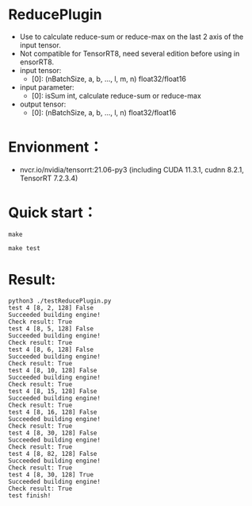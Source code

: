 # ReducePlugin
+ Use to calculate reduce-sum or reduce-max on the last 2 axis of the input tensor.
+ Not compatible for TensorRT8, need several edition before using in ensorRT8.
+ input tensor:
    - [0]: (nBatchSize, a, b, ..., l, m, n) float32/float16
+ input parameter:
    - [0]: isSum                            int, calculate reduce-sum or reduce-max
+ output tensor:
    - [0]: (nBatchSize, a, b, ..., l, n) float32/float16

# Envionment：
+ nvcr.io/nvidia/tensorrt:21.06-py3 (including CUDA 11.3.1, cudnn 8.2.1, TensorRT 7.2.3.4)

# Quick start：
```shell
make

make test
```

# Result:
```
python3 ./testReducePlugin.py
test 4 [8, 2, 128] False
Succeeded building engine!
Check result: True
test 4 [8, 5, 128] False
Succeeded building engine!
Check result: True
test 4 [8, 6, 128] False
Succeeded building engine!
Check result: True
test 4 [8, 10, 128] False
Succeeded building engine!
Check result: True
test 4 [8, 15, 128] False
Succeeded building engine!
Check result: True
test 4 [8, 16, 128] False
Succeeded building engine!
Check result: True
test 4 [8, 30, 128] False
Succeeded building engine!
Check result: True
test 4 [8, 82, 128] False
Succeeded building engine!
Check result: True
test 4 [8, 30, 128] True
Succeeded building engine!
Check result: True
test finish!
```
